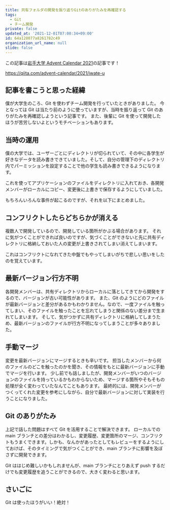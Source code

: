 ```yaml
---
title: 共有フォルダの開発を振り返りGitのありがたみを再確認する
tags:
  - Git
  - チーム開発
private: false
updated_at: '2021-12-01T07:00:34+09:00'
id: 64a128077a8261782c49
organization_url_name: null
slide: false
---
```

この記事は[岩手大学 Advent Calendar 2021](https://qiita.com/advent-calendar/2021/iwate-u)の記事です！

https://qiita.com/advent-calendar/2021/iwate-u

## 記事を書こうと思った経緯

僕が大学生のころ、Git を使わずチーム開発を行っていたときがありました。
今となっては Git は当たり前のように使っていますが、当時を振り返って Git のありがたみを再確認しようという記事です。
また、後輩に Git を使って開発したほうが苦労しないよというモチベーションもあります。

## 当時の運用

僕の大学では、ユーザーごとにディレクトリが切られていて、その中に各学生が好きなデータを読み書きできていました。そして、自分の管理下のディレクトリ内でパーミッションを設定することで他の学生も読み書きできるようになります。

これを使ってアプリケーションのファイルをディレクトリに入れておき、各開発メンバーがローカルにコピー、変更後に上書きで保存するようにしていました。

もちろんいろんな事件が起こるのですが、それを以下にまとめました。

## コンフリクトしたらどちらかが消える

複数人で開発しているので、開発している箇所がかぶる場合があります。
それに気がつくことができれば良いのですが、気づくことができないと先に共有ディレクトリに格納しておいた人の変更が上書きされてしまい消えてしまいます。

これはコンフリクトになれてきた中盤でもやってしまいがちで悲しい思いをしたのを覚えています。

## 最新バージョン行方不明

各開発メンバーは、共有ディレクトリからローカルに落としてきてから開発をするので、バージョンが古い可能性があります。
また、Git のようにどのファイルが最新バージョンと差分があるかもわかりません。なので、一度ファイルを触ってしまい、そのファイルを触ったことを忘れてしまうと関係のない差分まで生まれてしまいます。
そして、気がつかずに共有ディレクトリに格納してしまうため、最新バージョンのファイルが行方不明になってしまうことが多々ありました。

## 手動マージ

変更を最新バージョンにマージするときも辛いです。
担当したメンバーから何のファイルのどこを触ったのかを聞き、その情報をもとに最新バージョンに手動でマージを行います。
少し前でも話しましたが、開発メンバーがいつのバージョンのファイルを持っているかもわからないため、マージする箇所やそもそもの処理が全く変わっていたなんてこともあります。
最終的には、開発メンバーがつくってくれた変更を参考にしながら、自分で最新バージョンに対して実装を行うことになりました。

## Git のありがたみ

上記で話した問題はすべて Git を活用することで解決できます。
ローカルでの main ブランチとの差分はわかるし、変更履歴、変更箇所のマージ、コンフリクトもうまくできます。しかも、なんかがあったとしてもレビューをするようにしておけば、そのタイミングで気がつくことができ、main ブランチに影響を及ぼさずに開発できます。

Git ははじめ難しいかもしれませんが、main ブランチにとりあえず push するだけでも変更履歴を追うことができるので、大きく変わると思います。

## さいごに

Git は使ったほうがいい！絶対！

